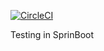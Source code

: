 [![CircleCI](https://circleci.com/gh/ahamedshaik16/tsbb-testing-brewery/tree/master.svg?style=svg)](https://circleci.com/gh/ahamedshaik16/tsbb-testing-brewery/tree/master)

Testing in SprinBoot